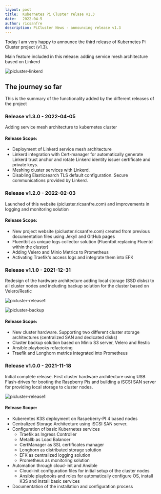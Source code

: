 ```yaml
---
layout: post
title:  Kubernetes Pi Cluster relase v1.3
date:   2022-04-5
author: ricsanfre
description: PiCluster News - announcing release v1.3
---
```


Today I am very happy to announce the third release of Kubernetes Pi Cluster project (v1.3). 

Main feature included in this release: adding service mesh architecture based on Linkerd


![picluster-linkerd](/assets/img/linkerd-architecture.png)


## The journey so far

This is the summary of the functionality added by the different releases of the project

### Release v1.3.0 - 2022-04-05

Adding service mesh architecture to kubernetes cluster

#### Release Scope:

  - Deployment of Linkerd service mesh architecture
  - Linkerd integration with Cert-manager for automatically generate Linkerd trust anchor and rotate Linkerd identity issuer certificate and private keys.
  - Meshing cluster services with Linkerd.
  - Disabling Elasticsearch TLS default configuration. Secure communications provided by Linkerd.

### Release v1.2.0 - 2022-02-03

Launched of this website (picluster.ricsanfre.com) and improvements in logging and monitoring solution

#### Release Scope:

  - New project website (picluster.ricsanfre.com) created from previous documentation files using Jekyll and GitHub pages
  - Fluentbit as unique logs collector solution (Fluentbit replacing Fluentd within the cluster)
  - Adding Velero and Minio Metrics to Prometheus
  - Activating Traefik's access logs and integrate them into EFK

### Release v1.1.0 - 2021-12-31

Redesign of the hardware architecture adding local storage (SSD disks) to all cluster nodes and including backup solution for the cluster based on Velero/Restic


![picluster-release1](/assets/img/pi-cluster-2.0.png)


![picluster-backup](/assets/img/pi-cluster-backup-architecture.png)


#### Release Scope:

  - New cluster hardware. Supporting two different cluster storage architectures (centralized SAN and dedicated disks)
  - Cluster backup solution based on Minio S3 server, Velero and Restic
  - Ansible playbooks refactoring
  - Traefik and Longhorn metrics integrated into Prometheus

### Release v1.0.0 - 2021-11-18
  
Initial complete release. First cluster hardware architecture using USB Flash-drives for booting the Raspberry Pis and building a iSCSI SAN server for providing local storage to cluster nodes.

![picluster-release1](/assets/img/pi-cluster.png)


#### Release Scope:

- Kuberentes K3S deployment on Raspeberry-PI 4 based nodes
- Centralized Storage Architecture using iSCSI SAN server.
- Configuration of basic Kubernetes services
  - Traefik as Ingress Controller
  - Metallb as Load Balancer
  - CertManager as SSL certificates manager
  - Longhorn as distributed storage solution
  - EFK as centralized logging solution
  - Prometheus as monitoring solution
- Automation through cloud-init and Ansible
  - Cloud-init configuration files for initial setup of the cluster nodes
  - Ansible playbooks and roles for automatically configure OS, install K3S and install basic services
- Documentation of the installation and configuration process
